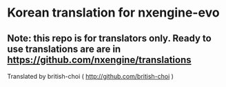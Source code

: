 # Korean translation for nxengine-evo
## Note: this repo is for translators only. Ready to use translations are are in https://github.com/nxengine/translations

Translated by british-choi ( http://github.com/british-choi )
